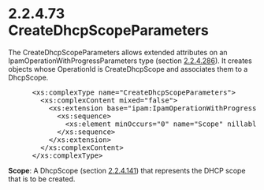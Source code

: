 <html dir="LTR" xmlns:mshelp="http://msdn.microsoft.com/mshelp" xmlns:ddue="http://ddue.schemas.microsoft.com/authoring/2003/5" xmlns:xlink="http://www.w3.org/1999/xlink" xmlns:tool="http://www.microsoft.com/tooltip">
 <body>
 <div id="header">
 <h1 class="heading">2.2.4.73 CreateDhcpScopeParameters</h1>
 </div>
 <div id="mainSection">
 <div id="mainBody">
 <div id="allHistory" class="saveHistory"></div>
 <div id="sectionSection0" class="section" name="collapseableSection">
 

<p>The CreateDhcpScopeParameters allows extended attributes on
an IpamOperationWithProgressParameters type (section <a href="99fc6063-33f2-47ef-8db7-91d89369e3dc.md">2.2.4.286</a>). It creates
objects whose OperationId is CreateDhcpScope and associates them to a
DhcpScope. </p>

<dl>
<dd>
<div><pre> &lt;xs:complexType name=&quot;CreateDhcpScopeParameters&quot;&gt;
   &lt;xs:complexContent mixed=&quot;false&quot;&gt;
     &lt;xs:extension base=&quot;ipam:IpamOperationWithProgressParameters&quot;&gt;
       &lt;xs:sequence&gt;
         &lt;xs:element minOccurs=&quot;0&quot; name=&quot;Scope&quot; nillable=&quot;true&quot; type=&quot;ipam:DhcpScope&quot; /&gt;
       &lt;/xs:sequence&gt;
     &lt;/xs:extension&gt;
   &lt;/xs:complexContent&gt;
 &lt;/xs:complexType&gt;
</pre></div>
</dd></dl>

<p><b>Scope</b>: A DhcpScope (section <a href="229edb41-6fbb-4366-bc9c-116207dddf12.md">2.2.4.141</a>) that represents
the DHCP scope that is to be created.</p>


 </div>
 </div>
 </div>
 </body>
</html>